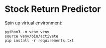 # Stock Return Predictor

Spin up virtual environment:

```
python3 -m venv venv
source venv/bin/activate
pip install -r requirements.txt
```
